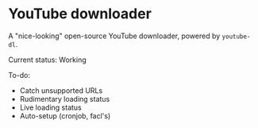 # YouTube downloader

A "nice-looking" open-source YouTube downloader, powered by `youtube-dl`.

Current status: Working

To-do:
* Catch unsupported URLs
* Rudimentary loading status
* Live loading status
* Auto-setup (cronjob, facl's)

